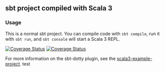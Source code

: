 ## sbt project compiled with Scala 3

### Usage

This is a normal sbt project. You can compile code with `sbt compile`, run it with `sbt run`, and `sbt console` will start a Scala 3 REPL.

[![Coverage Status](https://coveralls.io/repos/github/PhilNeu13/Othello/badge.svg?branch=main)](https://coveralls.io/github/PhilNeu13/Othello?branch=main)
<a href='https://coveralls.io/github/PhilNeu13/Othello?branch=main'><img src='https://coveralls.io/repos/github/PhilNeu13/Othello/badge.svg?branch=main' alt='Coverage Status' /></a>

For more information on the sbt-dotty plugin, see the
[scala3-example-project](https://github.com/scala/scala3-example-project/blob/main/README.md).
test